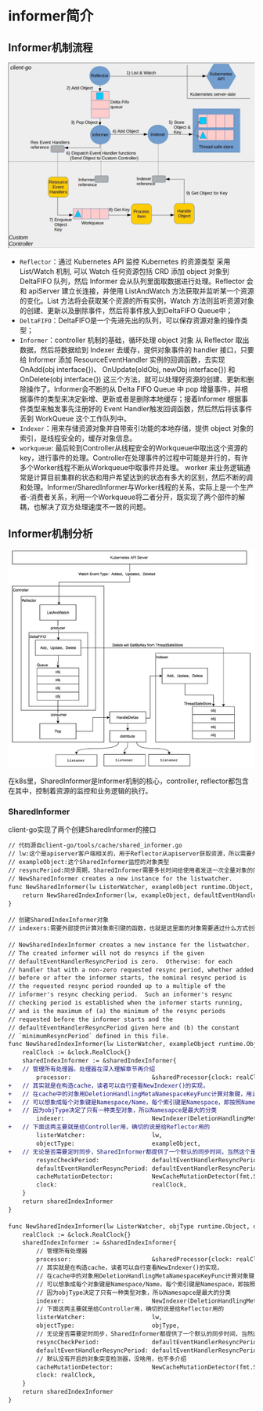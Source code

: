 # informer简介

## Informer机制流程
![Informer机制流程图](informer机制流程图2.jpeg)
- ```Reflector```：通过 Kubernetes API 监控 Kubernetes 的资源类型 采用 List/Watch 机制, 可以 Watch 任何资源包括 CRD 添加 object 对象到 DeltaFIFO 队列，然后 Informer 会从队列里面取数据进行处理。Reflector 会和 apiServer 建立长连接，并使用 ListAndWatch 方法获取并监听某一个资源的变化。List 方法将会获取某个资源的所有实例，Watch 方法则监听资源对象的创建、更新以及删除事件，然后将事件放入到DeltaFIFO Queue中；
- ```DeltaFIFO```：DeltaFIFO是一个先进先出的队列，可以保存资源对象的操作类型；
- ```Informer```：controller 机制的基础，循环处理 object 对象 从 Reflector 取出数据，然后将数据给到 Indexer 去缓存，提供对象事件的 handler 接口，只要给 Informer 添加 ResourceEventHandler 实例的回调函数，去实现 OnAdd(obj interface{})、 OnUpdate(oldObj, newObj interface{}) 和 OnDelete(obj interface{}) 这三个方法，就可以处理好资源的创建、更新和删除操作了。Informer会不断的从 Delta FIFO Queue 中 pop 增量事件，并根据事件的类型来决定新增、更新或者是删除本地缓存；接着Informer 根据事件类型来触发事先注册好的 Event Handler触发回调函数，然后然后将该事件丢到 WorkQueue 这个工作队列中。
- ```Indexer```：用来存储资源对象并自带索引功能的本地存储，提供 object 对象的索引，是线程安全的，缓存对象信息。
- ```workqueue```: 最后轮到Controller从线程安全的Workqueue中取出这个资源的key，进行事件的处理。Controller在处理事件的过程中可能是并行的，有许多个Worker线程不断从Workqueue中取事件并处理。 worker 来业务逻辑通常是计算目前集群的状态和用户希望达到的状态有多大的区别，然后不断的调和处理。Informer/SharedInformer与Worker线程的关系，实际上是一个生产者-消费者关系，利用一个Workqueue将二者分开，既实现了两个部件的解耦，也解决了双方处理速度不一致的问题。

## Informer机制分析
![Informer代码流程图](informer机制流程图.png)

在k8s里，SharedInformer是Informer机制的核心，controller, reflector都包含在其中，控制着资源的监控和业务逻辑的执行。
### SharedInformer
client-go实现了两个创建SharedInformer的接口
```diff
// 代码源自client-go/tools/cache/shared_informer.go
// lw:这个是apiserver客户端相关的，用于Reflector从apiserver获取资源，所以需要外部提供
// exampleObject:这个SharedInformer监控的对象类型
// resyncPeriod:同步周期，SharedInformer需要多长时间给使用者发送一次全量对象的同步时间
// NewSharedInformer creates a new instance for the listwatcher.
func NewSharedInformer(lw ListerWatcher, exampleObject runtime.Object, defaultEventHandlerResyncPeriod time.Duration) SharedInformer {
	return NewSharedIndexInformer(lw, exampleObject, defaultEventHandlerResyncPeriod, Indexers{})
}

// 创建SharedIndexInformer对象
// indexers:需要外部提供计算对象索引键的函数，也就是这里面的对象需要通过什么方式创建索引

// NewSharedIndexInformer creates a new instance for the listwatcher.
// The created informer will not do resyncs if the given
// defaultEventHandlerResyncPeriod is zero.  Otherwise: for each
// handler that with a non-zero requested resync period, whether added
// before or after the informer starts, the nominal resync period is
// the requested resync period rounded up to a multiple of the
// informer's resync checking period.  Such an informer's resync
// checking period is established when the informer starts running,
// and is the maximum of (a) the minimum of the resync periods
// requested before the informer starts and the
// defaultEventHandlerResyncPeriod given here and (b) the constant
// `minimumResyncPeriod` defined in this file.
func NewSharedIndexInformer(lw ListerWatcher, exampleObject runtime.Object, defaultEventHandlerResyncPeriod time.Duration, indexers Indexers) SharedIndexInformer {
	realClock := &clock.RealClock{}
	sharedIndexInformer := &sharedIndexInformer{
+   // 管理所有处理器。处理器在深入理解章节再介绍
		processor:                       &sharedProcessor{clock: realClock},
+   // 其实就是在构造cache，读者可以自行查看NewIndexer()的实现，
+   // 在cache中的对象用DeletionHandlingMetaNamespaceKeyFunc计算对象键，用indexers计算索引键
+   // 可以想象成每个对象键是Namespace/Name，每个索引键是Namespace，即按照Namesapce分类
+   // 因为objType决定了只有一种类型对象，所以Namesapce是最大的分类
		indexer:                         NewIndexer(DeletionHandlingMetaNamespaceKeyFunc, indexers),
+   // 下面这两主要就是给Controller用，确切的说是给Reflector用的
		listerWatcher:                   lw,
		objectType:                      exampleObject,
+   // 无论是否需要定时同步，SharedInformer都提供了一个默认的同步时间，当然这个是外部设置的    
		resyncCheckPeriod:               defaultEventHandlerResyncPeriod,
		defaultEventHandlerResyncPeriod: defaultEventHandlerResyncPeriod,
		cacheMutationDetector:           NewCacheMutationDetector(fmt.Sprintf("%T", exampleObject)),
		clock:                           realClock,
	}
	return sharedIndexInformer
}

func NewSharedIndexInformer(lw ListerWatcher, objType runtime.Object, defaultEventHandlerResyncPeriod time.Duration, indexers Indexers) SharedIndexInformer {
    realClock := &clock.RealClock{}
    sharedIndexInformer := &sharedIndexInformer{
        // 管理所有处理器
        processor:                       &sharedProcessor{clock: realClock},
        // 其实就是在构造cache，读者可以自行查看NewIndexer()的实现，
        // 在cache中的对象用DeletionHandlingMetaNamespaceKeyFunc计算对象键，用indexers计算索引键
        // 可以想象成每个对象键是Namespace/Name，每个索引键是Namespace，即按照Namesapce分类
        // 因为objType决定了只有一种类型对象，所以Namesapce是最大的分类
        indexer:                         NewIndexer(DeletionHandlingMetaNamespaceKeyFunc, indexers),
        // 下面这两主要就是给Controller用，确切的说是给Reflector用的
        listerWatcher:                   lw,
        objectType:                      objType,
        // 无论是否需要定时同步，SharedInformer都提供了一个默认的同步时间，当然这个是外部设置的
        resyncCheckPeriod:               defaultEventHandlerResyncPeriod,
        defaultEventHandlerResyncPeriod: defaultEventHandlerResyncPeriod,
        // 默认没有开启的对象突变检测器，没啥用，也不多介绍
        cacheMutationDetector:           NewCacheMutationDetector(fmt.Sprintf("%T", objType)),
        clock: realClock,
    }
    return sharedIndexInformer
}
```
